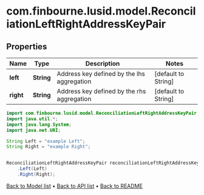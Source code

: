 # com.finbourne.lusid.model.ReconciliationLeftRightAddressKeyPair

## Properties

Name | Type | Description | Notes
------------ | ------------- | ------------- | -------------
**left** | **String** | Address key defined by the lhs aggregation | [default to String]
**right** | **String** | Address key defined by the rhs aggregation | [default to String]

```java
import com.finbourne.lusid.model.ReconciliationLeftRightAddressKeyPair;
import java.util.*;
import java.lang.System;
import java.net.URI;

String Left = "example Left";
String Right = "example Right";


ReconciliationLeftRightAddressKeyPair reconciliationLeftRightAddressKeyPairInstance = new ReconciliationLeftRightAddressKeyPair()
    .Left(Left)
    .Right(Right);
```


[Back to Model list](../README.md#documentation-for-models) &#8226; [Back to API list](../README.md#documentation-for-api-endpoints) &#8226; [Back to README](../README.md)
